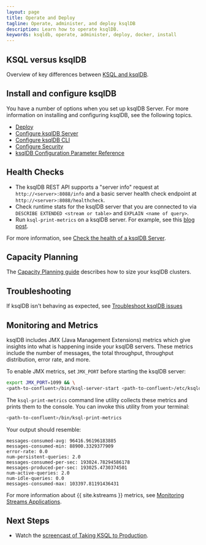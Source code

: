 ```yaml
---
layout: page
title: Operate and Deploy
tagline: Operate, administer, and deploy ksqlDB
description: Learn how to operate ksqlDB.
keywords: ksqldb, operate, administer, deploy, docker, install
---
```


KSQL versus ksqlDB
--------------------

Overview of key differences between [KSQL and ksqlDB](ksql-vs-ksqldb.md).

Install and configure ksqlDB
----------------------------

You have a number of options when you set up ksqlDB Server. For more
information on installing and configuring ksqlDB, see the following
topics.

- [Deploy](installation/install-ksqldb-with-docker.md)
- [Configure ksqlDB Server](installation/server-config/index.md)
- [Configure ksqlDB CLI](installation/cli-config.md)
- [Configure Security](installation/server-config/security.md)
- [ksqlDB Configuration Parameter Reference](installation/server-config/config-reference.md)

Health Checks
-------------

- The ksqlDB REST API supports a "server info" request at
  `http://<server>:8088/info` and a basic server health check endpoint at
  `http://<server>:8088/healthcheck`.
- Check runtime stats for the ksqlDB server that you are connected to
  via `DESCRIBE EXTENDED <stream or table>` and
  `EXPLAIN <name of query>`.
- Run `ksql-print-metrics` on a ksqlDB server. For example, see this
  [blog post](https://www.confluent.io/blog/ksql-january-release-streaming-sql-apache-kafka/).

For more information, see
[Check the health of a ksqlDB Server](installation/check-ksqldb-server-health.md).

Capacity Planning
-----------------

The [Capacity Planning guide](capacity-planning.md)
describes how to size your ksqlDB clusters.

Troubleshooting
---------------

If ksqlDB isn't behaving as expected, see
[Troubleshoot ksqlDB issues](../troubleshoot-ksqldb.md)

Monitoring and Metrics
----------------------

ksqlDB includes JMX (Java Management Extensions) metrics which give
insights into what is happening inside your ksqlDB servers. These metrics
include the number of messages, the total throughput, throughput
distribution, error rate, and more.

To enable JMX metrics, set `JMX_PORT` before starting the ksqlDB server:

```bash
export JMX_PORT=1099 && \
<path-to-confluent>/bin/ksql-server-start <path-to-confluent>/etc/ksqldb/ksql-server.properties
```

The `ksql-print-metrics` command line utility collects these metrics and
prints them to the console. You can invoke this utility from your
terminal:

```bash
<path-to-confluent>/bin/ksql-print-metrics
```

Your output should resemble:

```
messages-consumed-avg: 96416.96196183885
messages-consumed-min: 88900.3329377909
error-rate: 0.0
num-persistent-queries: 2.0
messages-consumed-per-sec: 193024.78294586178
messages-produced-per-sec: 193025.4730374501
num-active-queries: 2.0
num-idle-queries: 0.0
messages-consumed-max: 103397.81191436431
```

For more information about {{ site.kstreams }} metrics, see
[Monitoring Streams Applications](https://docs.confluent.io/current/streams/monitoring.html).

Next Steps
----------

- Watch the
  [screencast of Taking KSQL to Production](https://www.youtube.com/embed/f3wV8W_zjwE).
